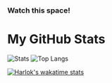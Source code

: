 ### Watch this space!

<!--
**Curmens/Curmens** is a ✨ _special_ ✨ repository because its `README.md` (this file) appears on your GitHub profile.

Here are some ideas to get you started:

- 🔭 I’m currently working on ...
- 🌱 I’m currently learning ...
- 👯 I’m looking to collaborate on ...
- 🤔 I’m looking for help with ...
- 💬 Ask me about ...
- 📫 How to reach me: ...
- 😄 Pronouns: ...
- ⚡ Fun fact: ...
- <img src="Watch.png">
-->

<h1>My GitHub Stats</h1>

![Stats](https://github-readme-stats.vercel.app/api?username=curmens&show_icons=true&hide_border=true&theme=radical)
![Top Langs](https://github-readme-stats.vercel.app/api/top-langs/?username=curmens&theme=radical&layout=compact)

[![Harlok's wakatime stats](https://github-readme-stats.vercel.app/api/wakatime?username=curmens)]()
